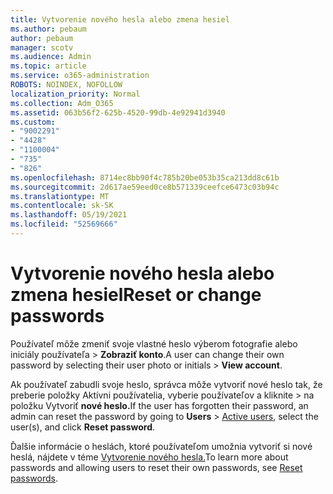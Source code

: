 ```yaml
---
title: Vytvorenie nového hesla alebo zmena hesiel
ms.author: pebaum
author: pebaum
manager: scotv
ms.audience: Admin
ms.topic: article
ms.service: o365-administration
ROBOTS: NOINDEX, NOFOLLOW
localization_priority: Normal
ms.collection: Adm_O365
ms.assetid: 063b56f2-625b-4520-99db-4e92941d3940
ms.custom:
- "9002291"
- "4428"
- "1100004"
- "735"
- "826"
ms.openlocfilehash: 8714ec8bb90f4c785b20be053b35ca213dd8c61b
ms.sourcegitcommit: 2d617ae59eed0ce8b571339ceefce6473c03b94c
ms.translationtype: MT
ms.contentlocale: sk-SK
ms.lasthandoff: 05/19/2021
ms.locfileid: "52569666"
---
```

# <a name="reset-or-change-passwords"></a><span data-ttu-id="01f3a-102">Vytvorenie nového hesla alebo zmena hesiel</span><span class="sxs-lookup"><span data-stu-id="01f3a-102">Reset or change passwords</span></span>

<span data-ttu-id="01f3a-103">Používateľ môže zmeniť svoje vlastné heslo výberom fotografie alebo iniciály používateľa > **Zobraziť konto**.</span><span class="sxs-lookup"><span data-stu-id="01f3a-103">A user can change their own password by selecting their user photo or initials > **View account**.</span></span>
  
<span data-ttu-id="01f3a-104">Ak používateľ zabudli svoje heslo, správca môže vytvoriť nové heslo tak, že preberie položky Aktívni používatelia, vyberie používateľov a kliknite  >  [](https://portal.office.com/adminportal/home#/users)na položku Vytvoriť **nové heslo.**</span><span class="sxs-lookup"><span data-stu-id="01f3a-104">If the user has forgotten their password, an admin can reset the password by going to **Users** > [Active users](https://portal.office.com/adminportal/home#/users), select the user(s), and click **Reset password**.</span></span>
  
<span data-ttu-id="01f3a-105">Ďalšie informácie o heslách, ktoré používateľom umožnia vytvoriť si nové heslá, nájdete v téme [Vytvorenie nového hesla.](/microsoft-365/admin/add-users/reset-passwords)</span><span class="sxs-lookup"><span data-stu-id="01f3a-105">To learn more about passwords and allowing users to reset their own passwords, see [Reset passwords](/microsoft-365/admin/add-users/reset-passwords).</span></span>
